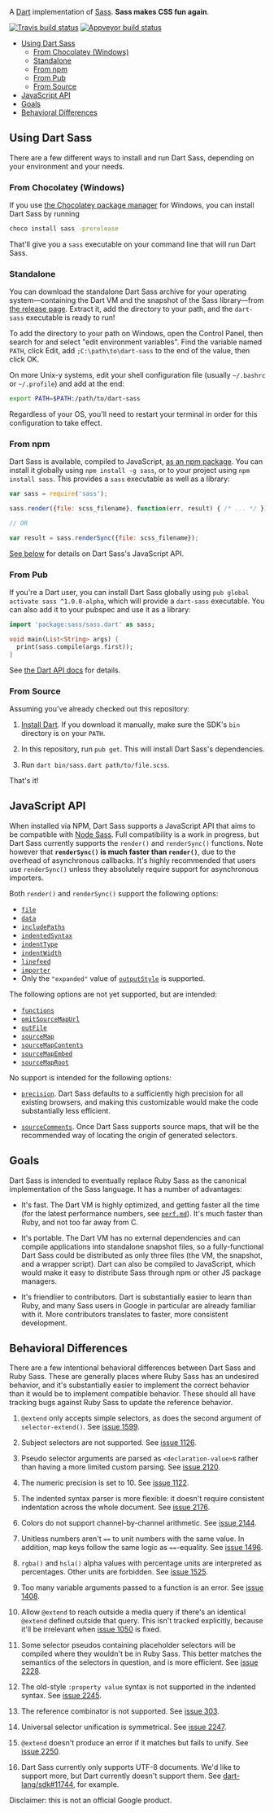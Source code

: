 A [Dart][dart] implementation of [Sass][sass]. **Sass makes CSS fun again**.

[![Travis build status](https://api.travis-ci.org/sass/dart-sass.svg)](https://travis-ci.org/sass/dart-sass) [![Appveyor build status](https://ci.appveyor.com/api/projects/status/84rl9hvu8uoecgef?svg=true)](https://ci.appveyor.com/project/nex3/dart-sass)

[dart]: https://www.dartlang.org
[sass]: http://sass-lang.com/

* [Using Dart Sass](#using-dart-sass)
  * [From Chocolatey (Windows)](#from-chocolatey-windows)
  * [Standalone](#standalone)
  * [From npm](#from-npm)
  * [From Pub](#from-pub)
  * [From Source](#from-source)
* [JavaScript API](#javascript-api)
* [Goals](#goals)
* [Behavioral Differences](#behavioral-differences)

## Using Dart Sass

There are a few different ways to install and run Dart Sass, depending on your
environment and your needs.

### From Chocolatey (Windows)

If you use [the Chocolatey package manager](https://chocolatey.org/) for
Windows, you can install Dart Sass by running

```cmd
choco install sass -prerelease
```

That'll give you a `sass` executable on your command line that will run Dart
Sass.

### Standalone

You can download the standalone Dart Sass archive for your operating
system—containing the Dart VM and the snapshot of the Sass library—from
[the release page][releases]. Extract it, add the directory to your path, and
the `dart-sass` executable is ready to run!

[releases]: https://github.com/sass/dart-sass/releases/

To add the directory to your path on Windows, open the Control Panel, then
search for and select "edit environment variables". Find the variable named
`PATH`, click Edit, add `;C:\path\to\dart-sass` to the end of the value, then
click OK.

On more Unix-y systems, edit your shell configuration file (usually `~/.bashrc`
or `~/.profile`) and add at the end:

```sh
export PATH=$PATH:/path/to/dart-sass
```

Regardless of your OS, you'll need to restart your terminal in order for this
configuration to take effect.

### From npm

Dart Sass is available, compiled to JavaScript, [as an npm package][npm]. You
can install it globally using `npm install -g sass`, or to your project using
`npm install sass`. This provides a `sass` executable as well as a library:

[npm]: https://www.npmjs.com/package/sass

```js
var sass = require('sass');

sass.render({file: scss_filename}, function(err, result) { /* ... */ });

// OR

var result = sass.renderSync({file: scss_filename});
```

[See below](#javascript-api) for details on Dart Sass's JavaScript API.

### From Pub

If you're a Dart user, you can install Dart Sass globally using `pub global
activate sass ^1.0.0-alpha`, which will provide a `dart-sass` executable. You can
also add it to your pubspec and use it as a library:

```dart
import 'package:sass/sass.dart' as sass;

void main(List<String> args) {
  print(sass.compile(args.first));
}
```

See [the Dart API docs][api] for details.

[api]: https://www.dartdocs.org/documentation/sass/latest/sass/sass-library.html

### From Source

Assuming you've already checked out this repository:

1. [Install Dart](https://www.dartlang.org/install). If you download it
   manually, make sure the SDK's `bin` directory is on your `PATH`.

2. In this repository, run `pub get`. This will install Dart Sass's
   dependencies.

3. Run `dart bin/sass.dart path/to/file.scss`.

That's it!

## JavaScript API

When installed via NPM, Dart Sass supports a JavaScript API that aims to be
compatible with [Node Sass](https://github.com/sass/node-sass#usage). Full
compatibility is a work in progress, but Dart Sass currently supports the
`render()` and `renderSync()` functions. Note however that **`renderSync()` is
much faster than `render()`**, due to the overhead of asynchronous callbacks.
It's highly recommended that users use `renderSync()` unless they absolutely
require support for asynchronous importers.

Both `render()` and `renderSync()` support the following options:

* [`file`](https://github.com/sass/node-sass#file)
* [`data`](https://github.com/sass/node-sass#data)
* [`includePaths`](https://github.com/sass/node-sass#includepaths)
* [`indentedSyntax`](https://github.com/sass/node-sass#indentedsyntax)
* [`indentType`](https://github.com/sass/node-sass#indenttype)
* [`indentWidth`](https://github.com/sass/node-sass#indentwidth)
* [`linefeed`](https://github.com/sass/node-sass#linefeed)
* [`importer`](https://github.com/sass/node-sass#importer--v200---experimental)
* Only the `"expanded"` value of
  [`outputStyle`](https://github.com/sass/node-sass#outputstyle) is supported.

The following options are not yet supported, but are intended:

* [`functions`](https://github.com/sass/node-sass#functions--v300---experimental)
* [`omitSourceMapUrl`](https://github.com/sass/node-sass#omitsourcemapurl)
* [`outFile`](https://github.com/sass/node-sass#outfile)
* [`sourceMap`](https://github.com/sass/node-sass#sourcemap)
* [`sourceMapContents`](https://github.com/sass/node-sass#sourcemapcontents)
* [`sourceMapEmbed`](https://github.com/sass/node-sass#sourcemapembed)
* [`sourceMapRoot`](https://github.com/sass/node-sass#sourcemaproot)

No support is intended for the following options:

* [`precision`](https://github.com/sass/node-sass#precision). Dart Sass defaults
  to a sufficiently high precision for all existing browsers, and making this
  customizable would make the code substantially less efficient.

* [`sourceComments`](https://github.com/sass/node-sass#sourcecomments). Once
  Dart Sass supports source maps, that will be the recommended way of locating
  the origin of generated selectors.

## Goals

Dart Sass is intended to eventually replace Ruby Sass as the canonical
implementation of the Sass language. It has a number of advantages:

* It's fast. The Dart VM is highly optimized, and getting faster all the time
  (for the latest performance numbers, see [`perf.md`][perf]). It's much faster
  than Ruby, and not too far away from C.

* It's portable. The Dart VM has no external dependencies and can compile
  applications into standalone snapshot files, so a fully-functional Dart Sass
  could be distributed as only three files (the VM, the snapshot, and a wrapper
  script). Dart can also be compiled to JavaScript, which would make it easy to
  distribute Sass through npm or other JS package managers.

* It's friendlier to contributors. Dart is substantially easier to learn than
  Ruby, and many Sass users in Google in particular are already familiar with
  it. More contributors translates to faster, more consistent development.

[perf]: https://github.com/sass/dart-sass/blob/master/perf.md

## Behavioral Differences

There are a few intentional behavioral differences between Dart Sass and Ruby
Sass. These are generally places where Ruby Sass has an undesired behavior, and
it's substantially easier to implement the correct behavior than it would be to
implement compatible behavior. These should all have tracking bugs against Ruby
Sass to update the reference behavior.

1. `@extend` only accepts simple selectors, as does the second argument of
   `selector-extend()`. See [issue 1599][].

2. Subject selectors are not supported. See [issue 1126][].

3. Pseudo selector arguments are parsed as `<declaration-value>`s rather than
   having a more limited custom parsing. See [issue 2120][].

4. The numeric precision is set to 10. See [issue 1122][].

5. The indented syntax parser is more flexible: it doesn't require consistent
   indentation across the whole document. See [issue 2176][].

6. Colors do not support channel-by-channel arithmetic. See [issue 2144][].

7. Unitless numbers aren't `==` to unit numbers with the same value. In
   addition, map keys follow the same logic as `==`-equality. See
   [issue 1496][].

8. `rgba()` and `hsla()` alpha values with percentage units are interpreted as
   percentages. Other units are forbidden. See [issue 1525][].

9. Too many variable arguments passed to a function is an error. See
   [issue 1408][].

10. Allow `@extend` to reach outside a media query if there's an identical
    `@extend` defined outside that query. This isn't tracked explicitly, because
    it'll be irrelevant when [issue 1050][] is fixed.

11. Some selector pseudos containing placeholder selectors will be compiled
    where they wouldn't be in Ruby Sass. This better matches the semantics of
    the selectors in question, and is more efficient. See [issue 2228][].

12. The old-style `:property value` syntax is not supported in the indented
    syntax. See [issue 2245][].

13. The reference combinator is not supported. See [issue 303][].

14. Universal selector unification is symmetrical. See [issue 2247][].

15. `@extend` doesn't produce an error if it matches but fails to unify. See
    [issue 2250][].

16. Dart Sass currently only supports UTF-8 documents. We'd like to support
    more, but Dart currently doesn't support them. See [dart-lang/sdk#11744][],
    for example.

[issue 1599]: https://github.com/sass/sass/issues/1599
[issue 1126]: https://github.com/sass/sass/issues/1126
[issue 2120]: https://github.com/sass/sass/issues/2120
[issue 1122]: https://github.com/sass/sass/issues/1122
[issue 2176]: https://github.com/sass/sass/issues/2176
[issue 2144]: https://github.com/sass/sass/issues/2144
[issue 1496]: https://github.com/sass/sass/issues/1496
[issue 1525]: https://github.com/sass/sass/issues/1525
[issue 1408]: https://github.com/sass/sass/issues/1408
[issue 1050]: https://github.com/sass/sass/issues/1050
[issue 2228]: https://github.com/sass/sass/issues/2228
[issue 2245]: https://github.com/sass/sass/issues/2245
[issue 303]: https://github.com/sass/sass/issues/303
[issue 2247]: https://github.com/sass/sass/issues/2247
[issue 2250]: https://github.com/sass/sass/issues/2250
[dart-lang/sdk#11744]: https://github.com/dart-lang/sdk/issues/11744

Disclaimer: this is not an official Google product.
